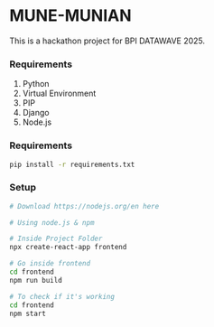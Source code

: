 # MUNE-MUNIAN
This is a hackathon project for BPI DATAWAVE 2025.

### Requirements
1. Python
2. Virtual Environment
3. PIP
4. Django
5. Node.js

### Requirements
```bash
pip install -r requirements.txt
```

### Setup
```bash
# Download https://nodejs.org/en here

# Using node.js & npm

# Inside Project Folder
npx create-react-app frontend

# Go inside frontend
cd frontend
npm run build

# To check if it's working
cd frontend
npm start
```
